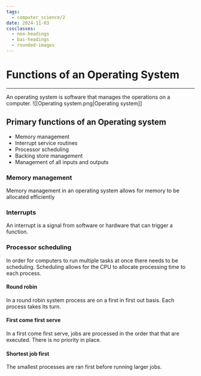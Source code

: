 ```yaml
---
tags:
  - computer_science/2
date: 2024-11-03
cssclasses:
  - neo-headings
  - bai-headings
  - rounded-images
---
```

# Functions of an Operating System

***
An operating system is software that manages the operations on a computer.
![[Operating system.png|Operating system]]
## Primary functions of an Operating system
- Memory management
- Interrupt service routines
- Processor scheduling
- Backing store management
- Management of all inputs and outputs
### Memory management
Memory management in an operating system allows for memory to be allocated efficiently  
### Interrupts
An interrupt is a signal from software or hardware that can trigger a function.
### Processor scheduling
In order for computers to run multiple tasks at once there needs to be scheduling. Scheduling allows for the CPU to allocate processing time to each process.

#### Round robin
In a round robin system process are on a first in first out basis. Each process takes its turn.

#### First come first serve
In a first come first serve, jobs are processed in the order that that are executed. There is no priority in place.
#### Shortest job first
The smallest processes are ran first before running larger jobs.